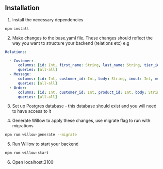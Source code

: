 ## Installation

1. Install the necessary dependencies

```bash
npm install
```

2. Make changes to the base.yaml file. These changes should reflect the way you want to structure your backend (relations etc) e.g

```yaml
Relations:

  - Customer:
      columns: [id: Int, first_name: String, last_name: String, tier_id: Int, created_date: Date]
      queries: [all-all]
  - Message:
      columns: [id: Int, customer_id: Int, body: String, inout: Int, message_type_id: Int, created_date: Date]
      queries: [all-all]
  - Order:
      columns: [id: Int, customer_id: Int, product_id: Int, body: String, created_date: Date]
      queries: [all-all] 
```
3. Set up Postgres database - this database should exist and you will need to have access to it

4. Generate Willow to apply these changes, use migrate flag to run with migrations

```bash
npm run willow-generate --migrate
```

5. Run Willow to start your backend 

```bash
npm run willow-start
```

6. Open localhost:3100